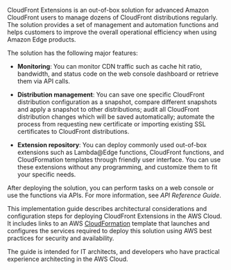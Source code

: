 CloudFront Extensions is an out-of-box solution for advanced Amazon CloudFront users to manage dozens of CloudFront distributions regularly. The solution provides a set of management and automation functions and helps customers to improve the overall operational efficiency when using Amazon Edge products.

The solution has the following major features:

- **Monitoring**: You can monitor CDN traffic such as cache hit ratio, bandwidth, and status code on the web console dashboard or retrieve them via API calls.

- **Distribution management**: You can save one specific CloudFront distribution configuration as a snapshot, compare different snapshots and apply a snapshot to other distributions; audit all CloudFront distribution changes which will be saved automatically; automate the process from requesting new certificate or importing existing SSL certificates to CloudFront distributions.

- **Extension repository**: You can deploy commonly used out-of-box extensions such as Lambda@Edge functions, CloudFront functions, and CloudFormation templates through friendly user interface. You can use these extensions without any programming, and customize them to fit your specific needs.

After deploying the solution, you can perform tasks on a web console or use the functions via APIs. For more information, see *API Reference Guide*.

This implementation guide describes architectural considerations and configuration steps for deploying CloudFront Extensions in the AWS Cloud. It includes links to an AWS [CloudFormation][cloudformation] template that launches and configures the services required to deploy this solution using AWS best practices for security and availability.

The guide is intended for IT architects, and developers who have practical experience architecting in the AWS Cloud.

[cloudformation]: https://aws.amazon.com/en/cloudformation/

